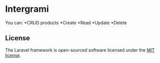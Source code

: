 # Intergrami
You can: 
*CRUD products
 *Create
 *Read
 *Update
 *Delete

## License

The Laravel framework is open-sourced software licensed under the [MIT license](http://opensource.org/licenses/MIT).
